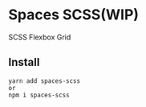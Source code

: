 # Spaces SCSS(WIP)

SCSS Flexbox Grid

## Install

```
yarn add spaces-scss
or
npm i spaces-scss
```
